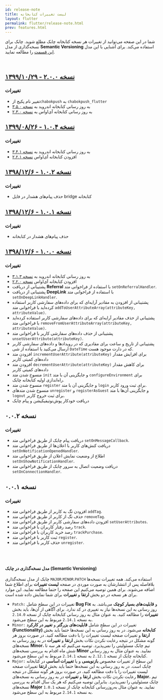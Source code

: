 ```yaml
---
id: release-note
title: لیست تغییرات کتابخانه
layout: flutter
permalink: flutter/release-note.html
prev: features.html
---
```


شما در این صفحه می‌توانید از تغییرات هر نسخه کتابخانه چابک مطلع شوید. چابک برای نسخه‌گذاری از مدل **Semantic Versioning** استفاده می‌کند. برای آشنایی با این مدل [این قسمت](#مدل-نسخهگذاری-در-چابک-semantic-versioning) را مطالعه نمایید.

<br>

## [نسخه ۲.۰.۰ - ۱۳۹۹/۱۰/۲۹](https://github.com/chabok-io/chabok-client-flutter/releases/tag/v2.0.0)

### تغییرات
- تغییر نام پکیج از`chabokpush` به `chabokpush_flutter`
- به روز رسانی کتابخانه اندروید به [نسخه ۳.۵.۰](https://doc.chabok.io/android/release-note.html#%D9%86%D8%B3%D8%AE%D9%87-%DB%B3%DB%B5%DB%B0---%DB%B1%DB%B3%DB%B9%DB%B9%DB%B0%DB%B9%DB%B0%DB%B4)
- به روز رسانی کتابخانه آی‌او‌اس به [نسخه ۲.۳.۰](https://doc.chabok.io/ios/release-note.html#%D9%86%D8%B3%D8%AE%D9%87-%DB%B2%DB%B2%DB%B1---%DB%B1%DB%B3%DB%B9%DB%B9%DB%B0%DB%B8%DB%B2%DB%B6)



## [نسخه ۱.۰.۴ - ۱۳۹۹/۰۸/۲۶](https://github.com/chabok-io/chabok-client-flutter/releases/tag/v1.0.4)

### تغییرات
- به روز رسانی کتابخانه اندروید به [نسخه ۳.۴.۱](/android/release-note.html#نسخه-۳۴۱---۱۳۹۹۰۸۲۶)
- افزودن کتابخانه آی‌او‌اس [نسخه ۲.۲.۱](/ios/release-note.html#نسخه-۲۲۱---۱۳۹۹۰۸۲۶)

## [نسخه ۱.۰.۲ - ۱۳۹۸/۱۲/۶](https://github.com/chabok-io/chabok-client-flutter/releases/tag/v1.0.2)

### تغییرات

- حذف پیام‌های هشدار در فایل bridge کتابخانه

## [نسخه ۱.۰.۱ - ۱۳۹۸/۱۲/۶](https://github.com/chabok-io/chabok-client-flutter/releases/tag/v1.0.1)

### تغییرات

- حذف پیام‌های هشدار در کتابخانه

## [نسخه ۱.۰.۰ - ۱۳۹۸/۱۲/۶](https://github.com/chabok-io/chabok-client-flutter/releases/tag/v1.0.0)

### تغییرات

- به روز رسانی کتابخانه اندروید به [نسخه ۳.۱.۳](/android/release-note.html#نسخه-۳۱۳---۱۳۹۸۱۰۱۸)
- افزودن کتابخانه آی‌او‌اس [نسخه ۲.۲.۰](/ios/release-note.html#نسخه-۲۲۰---۱۳۹۸۰۷۱۷)
- پشتیبانی از دریافت **Referral** با استفاده از فراخوانی متد `setOnReferralHandler`.
- پشتیبانی از دریافت **DeepLink** با استفاده از فراخوانی متد `setOnDeepLinkHandler`.
- پشتیبانی از افزودن به مقادیر آرایه‌ای که برای داده‌های سفارشی کاربر استفاده کرده‌اید با فراخوانی متد `addToUserAttributeArray(attributeKey, attributeValue)`.
- پشتیبانی از حذف مقادیر آرایه‌ای که برای داده‌های سفارشی کاربر استفاده کرده‌اید با فراخوانی متد `removeFromUserAttributeArray(attributeKey, attributeValue)`.
- پشتیبانی از حذف داده‌های سفارشی کاربر با فراخوانی متد `unsetUserAttribute(attributeKey)`.
- پشتیبانی از تاریخ و ساعت برای مقادیری که در رویدادها و داده‌های سفارشی کاربر ارسال می‌کنید با استفاده از شی `DateTime` که در دارت موجود هست.
- افزودن متد `incrementUserAttribute(attributeKey)` برای افزایش مقدار داده‌های کمیتی کاربر
- افزودن متد `decrementUserAttribute(attributeKey)` برای کاهش مقدار داده‌های کمیتی کاربر
- منسوخ شدن متد `init` و جایگزینی آن با متد `configureEnvironment` برای راه‌اندازی اولیه کتابخانه چابک.
- منسوخ شدن متد‌ `register`  و جایگزینی آن با متد `login` برای ثبت ورود کاربر.
- منسوخ شدن متدهای `unregister` و `registerAsGuest` و جایگزینی آن‌ها با متد `logout` برای ثبت خروج کاربر.
- دریافت خودکار پوش‌نوتیفیکیشن و پیام چابک

## نسخه ۰.۰.۲ 

### تغییرات

- دریافت پیام چابک از طریق فراخوانی متد `setOnMessageCallback`.
- دریافت کنش‌های کاربر با اعلان‌ها از طریق فراخوانی متد `setOnNotificationOpenedHandler`.
- اطلاع از وضعیت نمایش اعلان از طریق فراخوانی متد `setOnShowNotificationHandler`.
- دریافت وضعیت اتصال به سرور چابک از طریق فراخوانی متد `setOnConnectionHandler`.

## نسخه ۰.۰.۱ 

### تغییرات

- افزودن تگ به کاربر از طریق فراخوانی متد `addTag`.
- حذف تگ از کاربر از طریق فراخوانی متد `removeTag`.
- افزودن داده‌های سفارشی کاربر از طریق فراخوانی متد `setUserAttributes`.
- رصد رفتار کاربران با فراخوانی متد `track`.
- رصد خرید کاربران با فراخوانی متد `trackPurchase`.
- ثبت کاربر با فراخوانی متد `register`.
- حذف کاربر با فراخوانی متد `unregister`.

<br><br>

#### مدل نسخه‌گذاری در چابک (Semantic Versioning)  

چابک از مدل نسخه‌گذاری `MAJOR`.`MINOR`.`PATCH` استفاده می‌کند. همه تغییرات نسخه‌ها بلافاصله پس از انتشارشان به صورت موردی در صفحه **لیست  تغییرات** برای اطلاع شما اضافه می‌شوند. برای همین توصیه می‌کنیم این صفحه را حتما مطالعه نمایید. این موارد برای هر نسخه در دو بخش **ارتقا** و **تغییرات** برای شما نمایش داده شده‌ است.

- `Patch:` تغییرات در این سطح شامل **Bug Fix** و **قابلیت‌های بسیار کوچک** می‌باشد. به روز رسانی به این نسخه‌ها نیاز به تغییری در کد ندارد. برای آگاهی از آن‌ها، باید بخش **تغییرات** را مطالعه کنید. به عنوان مثال به‌ روز رسانی کتابخانه چابک از نسخه `2.14.0` به نسخه `2.14.1` مربوط به این سطح می‌شود.  
- `Minor:` تغییرات در این سطح شامل **قابلیت‌های بزرگتر** و **تغییر در کارکرد (Functionality) کتابخانه** می‌شود. در به روز رسانی به این نسخه‌ها حتما باید بخش **ارتقا**  و تغییرات صفحه لیست تغییرات را با دقت مطالعه کنید. در صورت بروز هر گونه مشکل در نتیجه رعایت نکردن نکات بخش **ارتقا** و **تغییرات** در به روز رسانی به نسخه‌های **Minor**، تیم چابک مسئولیتی را نمی‌پذیرد. توصیه می‌کنیم که هر سه تا شش ماه اقدام به بررسی نسخه‌های **Minor** نمایید. به عنوان مثال به‌ روز رسانی کتابخانه چابک از نسخه `2.12.1` به نسخه `2.14.1` مربوط به این سطح می‌شود.  
- `Major:` این سطح از تغییرات مخصوص **بازنویسی** و یا **تغییرات اساسی** در کتابخانه چابک است. در به روز رسانی به این نسخه‌ها حتما باید بخش **ارتقا** تغییرات صفحه لیست تغییرات را با دقت مطالعه کنید. در صورت بروز هر گونه مشکل در نتیجه رعایت نکردن نکات بخش **ارتقا** و **تغییرات** در به روز رسانی به نسخه‌های **Major**، تیم چابک مسئولیتی را نمی‌پذیرد. بنابراین توصیه می‌کنیم که هر یک سال اقدام به بررسی نسخه‌های **Major** نمایید. به عنوان مثال به‌روزرسانی کتابخانه چابک از نسخه `1.0.1` به نسخه `2.14.1` مربوط به این سطح می‌شود.  
